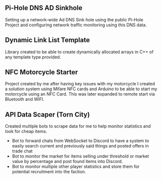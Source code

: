 ## Pi-Hole DNS AD Sinkhole


Setting up a network-wide Ad DNS Sink hole using the public Pi-Hole Project and configuring network traffic monitoring using this DNS data.


## Dynamic Link List Template


Library created to be able to create dynamically allocated arrays in C++ of any template type provided. 


## NFC Motorcycle Starter


Project created by me after having key issues with my motorcycle I created a solution system using Mifare NFC cards and Arduino to be able to start my motorcycle using an NFC Card. This was later expanded to remote start via Bluetooth and WIFI.


## API Data Scaper (Torn City)


Created multiple bots to scrape data for me to help monitor statistics and look for cheap items.


- Bot to forward chats from WebSocket to Discord to have a system to easily search current and previously said things and posted offers in trade chat
- Bot to monitor the market for items selling under threshold or market value by percentage and post found items into Discord.
- Bot to monitor multiple other player statistics and store them for potential recruitment into the faction.